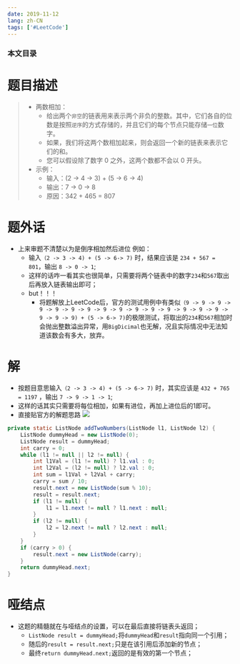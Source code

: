 ```yaml
---
date: 2019-11-12
lang: zh-CN
tags: ['#LeetCode']
---
```


### 本文目录
<!-- toc -->

# 题目描述

> - 两数相加：
>   - 给出两个`非空`的链表用来表示两个非负的整数。其中，它们各自的位数是按照`逆序`的方式存储的，并且它们的每个节点只能存储`一位`数字。
>   - 如果，我们将这两个数相加起来，则会返回一个新的链表来表示它们的和。
>   - 您可以假设除了数字 0 之外，这两个数都不会以 0 开头。
> - 示例：
>   - 输入：(2 -> 4 -> 3) + (5 -> 6 -> 4)
>   - 输出：7 -> 0 -> 8
>   - 原因：342 + 465 = 807


# 题外话
- 上来审题不清楚以为是倒序相加然后进位
例如： 
  - 输入`（2 -> 3 -> 4) + (5 -> 6-> 7)` 时，结果应该是 `234 + 567 = 801`，输出 `8 -> 0 -> 1`;
  - 这样的话咋一看其实也很简单，只需要将两个链表中的数字`234`和`567`取出后再放入链表输出即可；
  - but！！！
    - 将题解放上LeetCode后，官方的测试用例中有类似`（9 -> 9 -> 9 -> 9 -> 9 -> 9 -> 9 -> 9 -> 9 -> 9 -> 9 -> 9 -> 9 -> 9 -> 9 -> 9 -> 9 -> 9) + (5 -> 6-> 7)`的极限测试，将取出的`234`和`567`相加时会抛出整数溢出异常，用`BigDicimal`也无解，况且实际情况中无法知道该数会有多大，放弃。

# 解
- 按题目意思输入`（2 -> 3 -> 4) + (5 -> 6-> 7)` 时，其实应该是 `432 + 765 = 1197` ，输出 `7 -> 9 -> 1 -> 1`;
- 这样的话其实只需要将每位相加，如果有进位，再加上进位后的1即可。
- 直接贴官方的解题思路
![](https://tva1.sinaimg.cn/large/006tNbRwly1g9jibmf51cj318e0ncafl.jpg)
```java
private static ListNode addTwoNumbers(ListNode l1, ListNode l2) {
    ListNode dummyHead = new ListNode(0);
    ListNode result = dummyHead;
    int carry = 0;
    while (l1 != null || l2 != null) {
        int l1Val = (l1 != null) ? l1.val : 0;
        int l2Val = (l2 != null) ? l2.val : 0;
        int sum = l1Val + l2Val + carry;
        carry = sum / 10;
        result.next = new ListNode(sum % 10);
        result = result.next;
        if (l1 != null) {
            l1 = l1.next != null ? l1.next : null;
        }
        if (l2 != null) {
            l2 = l2.next != null ? l2.next : null;
        }
    }
    if (carry > 0) {
        result.next = new ListNode(carry);
    }
    return dummyHead.next;
}
```
# 哑结点
- 这题的精髓就在与哑结点的设置，可以在最后直接将链表头返回；
  - `ListNode result = dummyHead;`将`dummyHead`和`result`指向同一个引用；
  - 随后的`result = result.next;`只是在该引用后添加新的节点；
  - 最终`return dummyHead.next;`返回的是有效的第一个节点；